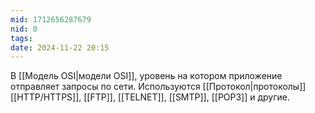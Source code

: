 ```yaml
---
mid: 1712656287679
nid: 0
tags: 
date: 2024-11-22 20:15
---
```

В [[Модель OSI|модели OSI]], уровень на котором приложение отправляет запросы по сети.
Используются [[Протокол|протоколы]] [[HTTP/HTTPS]], [[FTP]], [[TELNET]], [[SMTP]], [[POP3]] и другие.